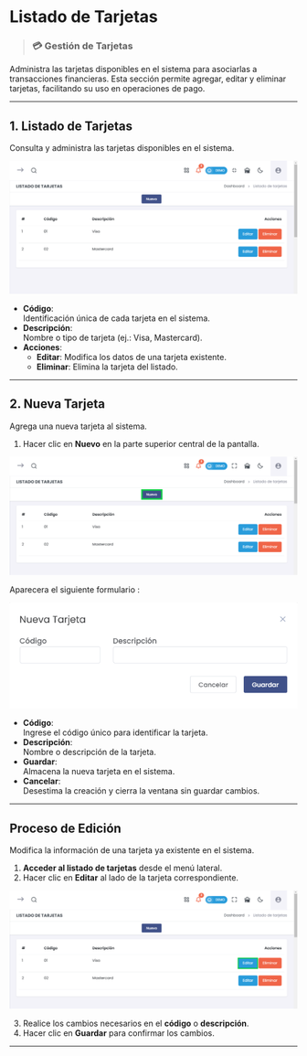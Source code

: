 # Listado de Tarjetas  
> ### 💳 Gestión de Tarjetas  
Administra las tarjetas disponibles en el sistema para asociarlas a transacciones financieras. Esta sección permite agregar, editar y eliminar tarjetas, facilitando su uso en operaciones de pago.

---

## 1. Listado de Tarjetas
Consulta y administra las tarjetas disponibles en el sistema.

![Listado de Tarjetas](img/listado_tarjetas.png)  

- **Código**:  
  Identificación única de cada tarjeta en el sistema.  
- **Descripción**:  
  Nombre o tipo de tarjeta (ej.: Visa, Mastercard).  
- **Acciones**:  
  - **Editar**: Modifica los datos de una tarjeta existente.  
  - **Eliminar**: Elimina la tarjeta del listado.

---

## 2. Nueva Tarjeta
Agrega una nueva tarjeta al sistema.

1. Hacer clic en **Nuevo** en la parte superior central de la pantalla.

![Nueva Tarjeta](img/nueva_tarjeta_1.png)

Aparecera el siguiente formulario :

![Nueva Tarjeta](img/nueva_tarjeta.png)  

- **Código**:  
  Ingrese el código único para identificar la tarjeta.  
- **Descripción**:  
  Nombre o descripción de la tarjeta.  
- **Guardar**:  
  Almacena la nueva tarjeta en el sistema.  
- **Cancelar**:  
  Desestima la creación y cierra la ventana sin guardar cambios.

---

## Proceso de Edición
Modifica la información de una tarjeta ya existente en el sistema.

1. **Acceder al listado de tarjetas** desde el menú lateral.
2. Hacer clic en **Editar** al lado de la tarjeta correspondiente.

![Edicion Tarjeta](img/edicion_tarjeta.png)  

3. Realice los cambios necesarios en el **código** o **descripción**.
4. Hacer clic en **Guardar** para confirmar los cambios.

---


